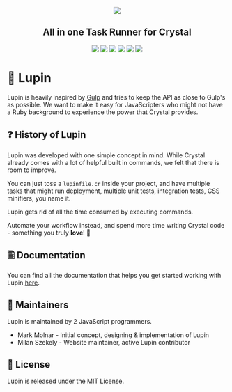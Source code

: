 <p align="center">
  <img src="https://github.com/molnarmark/lupin/blob/master/assets/logo.png"/>
  <h2 align="center">All in one Task Runner for Crystal</h2>
</p>
<p align="center">
  <img src="https://img.shields.io/badge/%E2%99%A5-built%20with%20crystal-6D27C2.svg">
  <img src="https://img.shields.io/github/license/lupincr/lupin.svg">
  <img src="https://img.shields.io/github/tag/lupincr/lupin.svg?maxAge=360">
  <img src="https://img.shields.io/circleci/project/github/lupincr/lupin/master.svg">
  <img src="https://img.shields.io/github/issues-pr/lupincr/lupin.svg">
  <img src="https://img.shields.io/github/issues/lupincr/lupin.svg">
</p>

# 🐺 Lupin

Lupin is heavily inspired by [Gulp]("http://gulpjs.com") and tries to keep the API as close to Gulp's as possible.
We want to make it easy for JavaScripters who might not have a Ruby background to experience the power that Crystal provides.

## ❓ History of Lupin

Lupin was developed with one simple concept in mind. While Crystal already comes with a lot of helpful built in commands, we felt that there is room to improve.

You can just toss a `lupinfile.cr` inside your project, and have multiple tasks that might run deployment, multiple unit tests, integration tests, CSS minifiers, you name it.

Lupin gets rid of all the time consumed by executing commands.

Automate your workflow instead, and spend more time writing Crystal code - something you truly **love**! 💙

## 🖺 Documentation

You can find all the documentation that helps you get started working with Lupin [here](https://github.com/lupincr/lupin/tree/master/docs).

## 👥 Maintainers

Lupin is maintained by 2 JavaScript programmers.

- Mark Molnar - Initial concept, designing & implementation of Lupin
- Milan Szekely - Website maintainer, active Lupin contributor

## 📃 License

Lupin is released under the MIT License.
